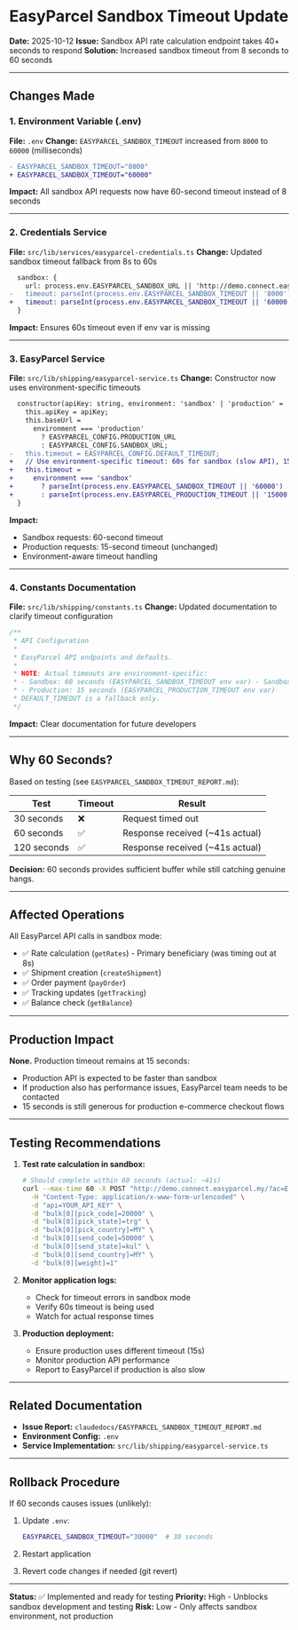 # EasyParcel Sandbox Timeout Update

**Date:** 2025-10-12
**Issue:** Sandbox API rate calculation endpoint takes 40+ seconds to respond
**Solution:** Increased sandbox timeout from 8 seconds to 60 seconds

---

## Changes Made

### 1. Environment Variable (.env)
**File:** `.env`
**Change:** `EASYPARCEL_SANDBOX_TIMEOUT` increased from `8000` to `60000` (milliseconds)

```diff
- EASYPARCEL_SANDBOX_TIMEOUT="8000"
+ EASYPARCEL_SANDBOX_TIMEOUT="60000"
```

**Impact:** All sandbox API requests now have 60-second timeout instead of 8 seconds

---

### 2. Credentials Service
**File:** `src/lib/services/easyparcel-credentials.ts`
**Change:** Updated sandbox timeout fallback from 8s to 60s

```diff
  sandbox: {
    url: process.env.EASYPARCEL_SANDBOX_URL || 'http://demo.connect.easyparcel.my',
-   timeout: parseInt(process.env.EASYPARCEL_SANDBOX_TIMEOUT || '8000')
+   timeout: parseInt(process.env.EASYPARCEL_SANDBOX_TIMEOUT || '60000')
  }
```

**Impact:** Ensures 60s timeout even if env var is missing

---

### 3. EasyParcel Service
**File:** `src/lib/shipping/easyparcel-service.ts`
**Change:** Constructor now uses environment-specific timeouts

```diff
  constructor(apiKey: string, environment: 'sandbox' | 'production' = 'sandbox') {
    this.apiKey = apiKey;
    this.baseUrl =
      environment === 'production'
        ? EASYPARCEL_CONFIG.PRODUCTION_URL
        : EASYPARCEL_CONFIG.SANDBOX_URL;
-   this.timeout = EASYPARCEL_CONFIG.DEFAULT_TIMEOUT;
+   // Use environment-specific timeout: 60s for sandbox (slow API), 15s for production
+   this.timeout =
+     environment === 'sandbox'
+       ? parseInt(process.env.EASYPARCEL_SANDBOX_TIMEOUT || '60000')
+       : parseInt(process.env.EASYPARCEL_PRODUCTION_TIMEOUT || '15000');
  }
```

**Impact:**
- Sandbox requests: 60-second timeout
- Production requests: 15-second timeout (unchanged)
- Environment-aware timeout handling

---

### 4. Constants Documentation
**File:** `src/lib/shipping/constants.ts`
**Change:** Updated documentation to clarify timeout configuration

```typescript
/**
 * API Configuration
 *
 * EasyParcel API endpoints and defaults.
 *
 * NOTE: Actual timeouts are environment-specific:
 * - Sandbox: 60 seconds (EASYPARCEL_SANDBOX_TIMEOUT env var) - Sandbox API is very slow
 * - Production: 15 seconds (EASYPARCEL_PRODUCTION_TIMEOUT env var)
 * DEFAULT_TIMEOUT is a fallback only.
 */
```

**Impact:** Clear documentation for future developers

---

## Why 60 Seconds?

Based on testing (see `EASYPARCEL_SANDBOX_TIMEOUT_REPORT.md`):

| Test | Timeout | Result |
|------|---------|--------|
| 30 seconds | ❌ | Request timed out |
| 60 seconds | ✅ | Response received (~41s actual) |
| 120 seconds | ✅ | Response received (~41s actual) |

**Decision:** 60 seconds provides sufficient buffer while still catching genuine hangs.

---

## Affected Operations

All EasyParcel API calls in sandbox mode:
- ✅ Rate calculation (`getRates`) - Primary beneficiary (was timing out at 8s)
- ✅ Shipment creation (`createShipment`)
- ✅ Order payment (`payOrder`)
- ✅ Tracking updates (`getTracking`)
- ✅ Balance check (`getBalance`)

---

## Production Impact

**None.** Production timeout remains at 15 seconds:
- Production API is expected to be faster than sandbox
- If production also has performance issues, EasyParcel team needs to be contacted
- 15 seconds is still generous for production e-commerce checkout flows

---

## Testing Recommendations

1. **Test rate calculation in sandbox:**
   ```bash
   # Should complete within 60 seconds (actual: ~41s)
   curl --max-time 60 -X POST "http://demo.connect.easyparcel.my/?ac=EPRateCheckingBulk" \
     -H "Content-Type: application/x-www-form-urlencoded" \
     -d "api=YOUR_API_KEY" \
     -d "bulk[0][pick_code]=20000" \
     -d "bulk[0][pick_state]=trg" \
     -d "bulk[0][pick_country]=MY" \
     -d "bulk[0][send_code]=50000" \
     -d "bulk[0][send_state]=kul" \
     -d "bulk[0][send_country]=MY" \
     -d "bulk[0][weight]=1"
   ```

2. **Monitor application logs:**
   - Check for timeout errors in sandbox mode
   - Verify 60s timeout is being used
   - Watch for actual response times

3. **Production deployment:**
   - Ensure production uses different timeout (15s)
   - Monitor production API performance
   - Report to EasyParcel if production is also slow

---

## Related Documentation

- **Issue Report:** `claudedocs/EASYPARCEL_SANDBOX_TIMEOUT_REPORT.md`
- **Environment Config:** `.env`
- **Service Implementation:** `src/lib/shipping/easyparcel-service.ts`

---

## Rollback Procedure

If 60 seconds causes issues (unlikely):

1. Update `.env`:
   ```bash
   EASYPARCEL_SANDBOX_TIMEOUT="30000"  # 30 seconds
   ```

2. Restart application

3. Revert code changes if needed (git revert)

---

**Status:** ✅ Implemented and ready for testing
**Priority:** High - Unblocks sandbox development and testing
**Risk:** Low - Only affects sandbox environment, not production
